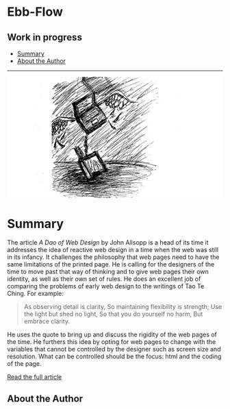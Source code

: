 # Ebb-Flow
## Work in progress
- [Summary](#summary)
- [About the Author](#about-the-author)

---

![image for summary](img/hero-image.png)

# Summary

The article *A Dao of Web Design* by John Allsopp is a head of its time it addresses the idea of reactive web design in a time when the web was still in its infancy. 
It challenges the philosophy that web pages need to have the same limitations of the printed page. He is calling for the designers of the time to move past that way of thinking and to give web pages their own identity, as well as their own set of rules. He does an excellent job of comparing the problems of early web design to the writings of Tao Te Ching. For example:

> As observing detail is clarity,
So maintaining flexibility is strength;
Use the light but shed no light,
So that you do yourself no harm,
But embrace clarity.

He uses the quote to bring up and discuss the rigidity of the web pages of the time. He furthers this idea by opting for web pages to change with the variables that cannot be controlled by the designer such as screen size and resolution. What can be controlled should be the focus: html and the coding of the page. 

[Read the full article](https://alistapart.com/article/dao)

## About the Author
